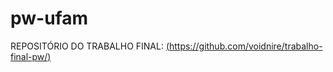 # pw-ufam
REPOSITÓRIO DO TRABALHO FINAL:
[(https://github.com/voidnire/trabalho-final-pw/)](https://github.com/voidnire/trabalho-final-pw/)
